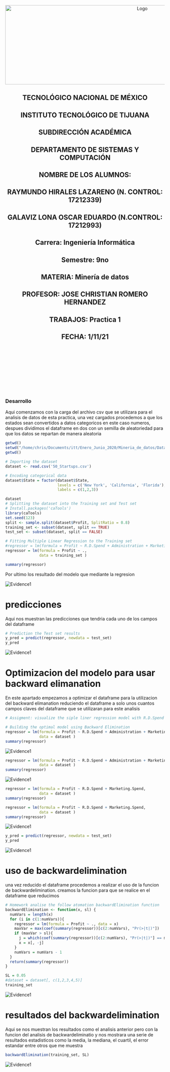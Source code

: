 <p align="center">
    <img alt="Logo" src="https://www.tijuana.tecnm.mx/wp-content/uploads/2021/08/liston-de-logos-oficiales-educacion-tecnm-FEB-2021.jpg" width=850 height=250>
</p>

<H2><p align="Center">TECNOLÓGICO NACIONAL DE MÉXICO</p></H2>

<H2><p align="Center">INSTITUTO TECNOLÓGICO DE TIJUANA</p></H2>

<H2><p align="Center">SUBDIRECCIÓN ACADÉMICA</p></H2>

<H2><p align="Center">DEPARTAMENTO DE SISTEMAS Y COMPUTACIÓN</p></H2>

<H2><p align="Center">NOMBRE DE LOS ALUMNOS: </p></H2>

<H2><p align="Center">RAYMUNDO HIRALES LAZARENO (N. CONTROL: 17212339)</p></H2>

<H2><p align="Center">GALAVIZ LONA OSCAR EDUARDO (N.CONTROL: 17212993)</p></H2>

<H2><p align="Center">Carrera: Ingeniería Informática</p></H2>

<H2><p align="Center">Semestre: 9no </p></H2>

<H2><p align="Center">MATERIA: Minería de datos</p></H2>

<H2><p align="Center">PROFESOR: JOSE CHRISTIAN ROMERO HERNANDEZ</p></H2>

<H2><p align="Center">TRABAJOS: Practica 1</p></H2>

<H2><p align="Center">FECHA: 1/11/21</p></H2>

<br>
<br>
<br>
<br>
<br>
<br>
<br>
<br>

### Desarrollo 
Aqui comenzamos con la carga del archivo csv que se utilizara para el analisis de datos de esta practica, una vez cargados procedemos a que los estados sean convertidos a datos categoricos en este caso numeros, despues dividimos el dataframe en dos con un semilla de aleatoriedad para que los datos se repartan de manera aleatoria

```R
getwd()
setwd("/home/chris/Documents/itt/Enero_Junio_2020/Mineria_de_datos/DataMining/MachineLearning/MultipleLinearRegression")
getwd()

# Importing the dataset
dataset <- read.csv('50_Startups.csv')

# Encoding categorical data 
dataset$State = factor(dataset$State,
                       levels = c('New York', 'California', 'Florida'),
                       labels = c(1,2,3))

dataset
# Splitting the dataset into the Training set and Test set
# Install.packages('caTools')
library(caTools)
set.seed(123)
split <- sample.split(dataset$Profit, SplitRatio = 0.8)
training_set <- subset(dataset, split == TRUE)
test_set <- subset(dataset, split == FALSE)

# Fitting Multiple Linear Regression to the Training set
#regressor = lm(formula = Profit ~ R.D.Spend + Administration + Marketing.Spend + State)
regressor = lm(formula = Profit ~ .,
               data = training_set )

summary(regressor)
```
Por ultimo los resultado del modelo que mediante la regresion  

<img alt="Evidence1" src="./../../Unidad 3/Practica 2/IMG/summary.PNG">

# predicciones
Aqui nos muestran las predicciones que tendria cada uno de los campos del dataframe

```R
# Prediction the Test set results
y_pred = predict(regressor, newdata = test_set)
y_pred
```
<img alt="Evidence1" src="./../../Unidad 3/Practica 2/IMG/prediccion en y.PNG">

# Optimizacion del modelo para usar backward elimanation
En este apartado empezamos a optimizar el dataframe para la utilizacion del backward elimanation reduciendo el dataframe a solo unos cuantos campos claves del dataframe que se utilizaran para este analisis

```R
# Assigment: visualize the siple liner regression model with R.D.Spend 

# Building the optimal model using Backward Elimination
regressor = lm(formula = Profit ~ R.D.Spend + Administration + Marketing.Spend + State,
               data = dataset )
summary(regressor)
```
<img alt="Evidence1" src="./../../Unidad 3/Practica 2/IMG/summary regresor.PNG">

```R
regressor = lm(formula = Profit ~ R.D.Spend + Administration + Marketing.Spend,
               data = dataset )
summary(regressor)
```
<img alt="Evidence1" src="./../../Unidad 3/Practica 2/IMG/no state.PNG">

```R
regressor = lm(formula = Profit ~ R.D.Spend + Marketing.Spend,
               data = dataset )
summary(regressor)

regressor = lm(formula = Profit ~ R.D.Spend + Marketing.Spend,
               data = dataset )
summary(regressor)
```
<img alt="Evidence1" src="./../../Unidad 3/Practica 2/IMG/no administration.PNG">

```R
y_pred = predict(regressor, newdata = test_set)
y_pred
```
<img alt="Evidence1" src="./../../Unidad 3/Practica 2/IMG/new prediccion en y.PNG">

# uso de backwardelimination
una vez reducido el dataframe procedemos a realizar el uso de la funcion de backwardelimination. creamos la funcion para que se realice en el dataframe que reducimos

```R
# Homework analise the follow atomation backwardElimination function 
backwardElimination <- function(x, sl) {
  numVars = length(x)
  for (i in c(1:numVars)){
    regressor = lm(formula = Profit ~ ., data = x)
    maxVar = max(coef(summary(regressor))[c(2:numVars), "Pr(>|t|)"])
    if (maxVar > sl){
      j = which(coef(summary(regressor))[c(2:numVars), "Pr(>|t|)"] == maxVar)
      x = x[, -j]
    }
    numVars = numVars - 1
  }
  return(summary(regressor))
}

SL = 0.05
#dataset = dataset[, c(1,2,3,4,5)]
training_set
```
<img alt="Evidence1" src="./../../Unidad 3/Practica 2/IMG/training set.PNG">

# resultados del backwardelimination
Aqui se nos muestran los resultados como el analisis anterior pero con la funcion del analisis de backwardeliminatio y nos mostrara una serie de resultados estadisticos como la media, la mediana, el cuartil, el error estandar entre otros que me muestra

```R
backwardElimination(training_set, SL)
```

<img alt="Evidence1" src="./../../Unidad 3/Practica 2/IMG/backward.PNG">